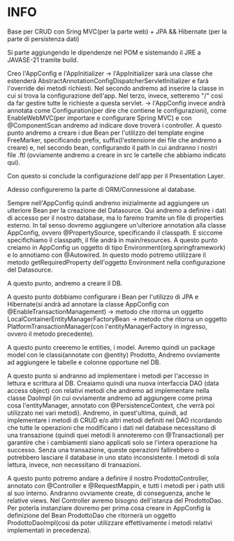 # INFO

Base per CRUD con Sring MVC(per la parte web) + JPA && Hibernate (per la parte di persistenza dati)


Si parte aggiungendo le dipendenze nel POM e sistemando il JRE a JAVASE-21 tramite build.

Creo l'AppConfig e l'AppInitializer 
-> l'AppInitializer sarà una classe che estenderà AbstractAnnotationConfigDispatcherServletInitializer e farà l'override dei metodi richiesti. Nel secondo andremo ad inserire la classe in cui si trova la configurazione dell'app. Nel terzo, invece, setteremo "/" così da far gestire tutte le richieste a questa servlet.
-> l'AppConfig invece andrà annotata come Configuration(per dire che contiene le configurazioni), come EnableWebMVC(per importare e configurare Spring MVC) e con @ComponentScan andremo ad indicare dove troverà i controller.
A questo punto andremo a creare i due Bean per l'utilizzo del template engine FreeMarker, specificando prefix, suffix(l'estensione dei file che andremo a creare) e, nel secondo bean, configurando il path in cui andranno i nostri file .ftl (ovviamente andremo a creare in src le cartelle che abbiamo indicato qui).

Con questo si conclude la configurazione dell'app per il Presentation Layer.

  

Adesso configureremo la parte di ORM/Connessione al database.


Sempre nell'AppConfig quindi andremo inizialmente ad aggiungere un ulteriore Bean per la creazione del Datasource.
Qui andremo a definire i dati di accesso per il nostro database, ma lo faremo tramite un file di properties esterno. In tal senso dovremo aggiungere un'ulteriore annotation alla classe AppConfig, ovvero @PropertySource, specificando il classpath. E siccome specifichiamo il classpath, il file andrà in main/resources.
A questo punto creiamo in AppConfig un oggetto di tipo Environment(org.springframework) e lo annotiamo con @Autowired. In questo modo potremo utilizzare il metodo getRequiredProperty dell'oggetto Environment nella configurazione del Datasource.

A questo punto, andremo a creare il DB.


A questo punto dobbiamo configurare i Bean per l'utilizzo di JPA e Hibernate(si andrà ad annotare la classe AppConfig con @EnableTransactionManagement)
-> metodo che ritorna un oggetto LocalContainerEntityManagerFactoryBean
-> metodo che ritorna un oggetto PlatformTransactionManager(con l'entityManagerFactory in ingresso, ovvero il metodo precedente).


A questo punto creeremo le entities, i model.
Avremo quindi un package model con le classi(annotate con @entity) Prodotto, 
Andremo ovviamente ad aggiungere le tabelle e colonne opportune nel DB.

A questo punto si andranno ad implementare i metodi per l'accesso in lettura e scrittura al DB.
Creaiamo quindi una nuova interfaccia DAO (data access object) con relativi metodi che andremo ad implementare nella classe DaoImpl (in cui ovviamente andremo ad aggiungere come prima cosa l'entityManager, annotato con @PersistenceContext, che verrà poi utilizzato nei vari metodi).
Andremo, in quest'ultima, quindi, ad implementare i metodi di CRUD e/o altri metodi definiti nel DAO ricordando che tutte le operazioni che modificano i dati nel database necessitano di una transazione (quindi quei metodi li annoteremo con @Transactional) per garantire che i cambiamenti siano applicati solo se l'intera operazione ha successo. Senza una transazione, queste operazioni fallirebbero o potrebbero lasciare il database in uno stato inconsistente. I metodi di sola lettura, invece, non necessitano di transazioni.


A questo punto potremo andare a definire il nostro ProdottoController, annotato con @Controller e @RequestMappin, e tutti i metodi per i path utili al suo interno. Andranno ovviamente create, di conseguenza, anche le relative views.
Nel Controller avremo bisogno dell'istanza del ProdottoDao. Per poterla instanziare dovremo per prima cosa creare in AppConfig la definizione del Bean ProdottoDao che ritornerà un oggetto ProdottoDaoImpl(così da poter utilizzare effettivamente i metodi relativi implementati in precedenza).